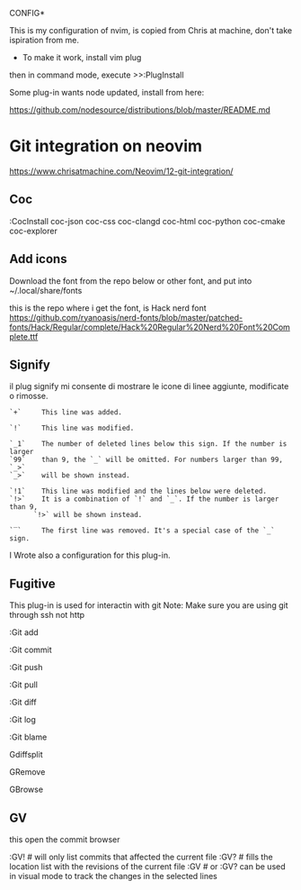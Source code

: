 CONFIG*

This is my configuration of nvim, is copied from Chris at machine, don't take ispiration from me.

* To make it work, install vim plug

then in command mode, execute >>:PlugInstall

Some plug-in wants node updated, install from here:

https://github.com/nodesource/distributions/blob/master/README.md


# Git integration on neovim

https://www.chrisatmachine.com/Neovim/12-git-integration/


## Coc

:CocInstall coc-json coc-css coc-clangd coc-html coc-python coc-cmake coc-explorer

## Add icons
Download the font from the repo below or other font, 
and put into ~/.local/share/fonts

this is the repo where i get the font, is Hack nerd font
https://github.com/ryanoasis/nerd-fonts/blob/master/patched-fonts/Hack/Regular/complete/Hack%20Regular%20Nerd%20Font%20Complete.ttf

## Signify
il plug signify mi consente di mostrare le icone 
di linee aggiunte, modificate o rimosse. 

    `+`     This line was added.

    `!`     This line was modified.

    `_1`    The number of deleted lines below this sign. If the number is larger
    `99`    than 9, the `_` will be omitted. For numbers larger than 99, `_>`
    `_>`    will be shown instead.

    `!1`    This line was modified and the lines below were deleted.
    `!>`    It is a combination of `!` and `_`. If the number is larger than 9,
          `!>` will be shown instead.

    `‾`     The first line was removed. It's a special case of the `_` sign.
    
I Wrote also a configuration for this plug-in.

## Fugitive 

This plug-in is used for interactin with git
Note: Make sure you are using git through ssh not http

:Git add

:Git commit

:Git push

:Git pull

:Git diff

:Git log

:Git blame

Gdiffsplit

GRemove

GBrowse

## GV 
this open the commit browser 

:GV!         # will only list commits that affected the current file
:GV?         # fills the location list with the revisions of 
                the current file
:GV          # or :GV? can be used in visual mode to track the 
              changes in the selected lines
              

              
              
              

